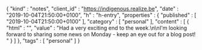 {
  "kind" : "notes",
  "client_id" : "https://indigenous.realize.be",
  "date" : "2019-10-04T21:50:00+0100",
  "h" : "h-entry",
  "properties" : {
    "published" : [ "2019-10-04T21:50:00+0100" ],
    "category" : [ "personal" ],
    "content" : [ {
      "html" : "",
      "value" : "Had a very exciting end to the week.\n\nI'm looking forward to sharing some news on Monday - keep an eye out for a blog post! "
    } ]
  },
  "tags" : [ "personal" ]
}
